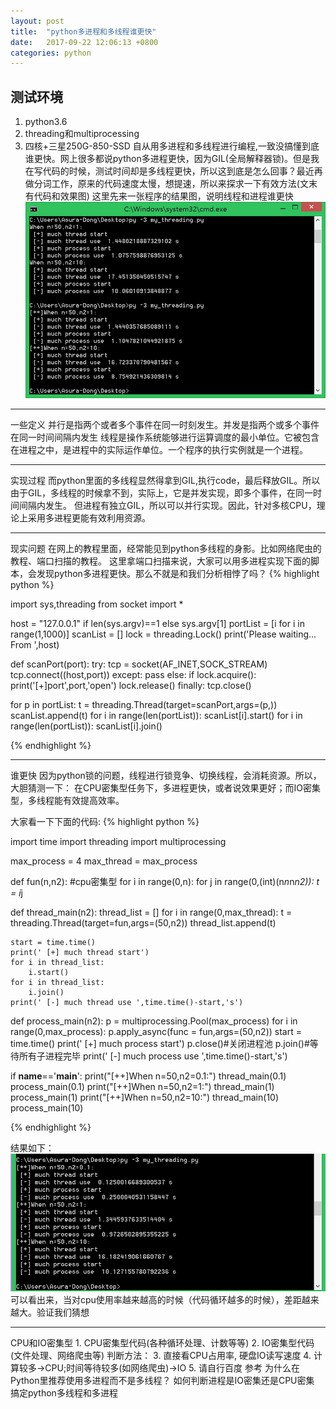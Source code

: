 ```yaml
---
layout: post
title:  "python多进程和多线程谁更快"
date:   2017-09-22 12:06:13 +0800
categories: python
---
```

 
## 测试环境
1. python3.6
2. threading和multiprocessing
3. 四核+三星250G-850-SSD
自从用多进程和多线程进行编程,一致没搞懂到底谁更快。网上很多都说python多进程更快，因为GIL(全局解释器锁)。但是我在写代码的时候，测试时间却是多线程更快，所以这到底是怎么回事？最近再做分词工作，原来的代码速度太慢，想提速，所以来探求一下有效方法(文末有代码和效果图)
这里先来一张程序的结果图，说明线程和进程谁更快
![](images/17092201.png) 

--------------------------------------------------------------------------------
一些定义
并行是指两个或者多个事件在同一时刻发生。并发是指两个或多个事件在同一时间间隔内发生
线程是操作系统能够进行运算调度的最小单位。它被包含在进程之中，是进程中的实际运作单位。一个程序的执行实例就是一个进程。

--------------------------------------------------------------------------------
实现过程
而python里面的多线程显然得拿到GIL,执行code，最后释放GIL。所以由于GIL，多线程的时候拿不到，实际上，它是并发实现，即多个事件，在同一时间间隔内发生。
但进程有独立GIL，所以可以并行实现。因此，针对多核CPU，理论上采用多进程更能有效利用资源。

--------------------------------------------------------------------------------
现实问题
在网上的教程里面，经常能见到python多线程的身影。比如网络爬虫的教程、端口扫描的教程。
这里拿端口扫描来说，大家可以用多进程实现下面的脚本，会发现python多进程更快。那么不就是和我们分析相悖了吗？
{% highlight python %}

import sys,threading
from socket import *

host = "127.0.0.1" if len(sys.argv)==1 else sys.argv[1]
portList = [i for i in range(1,1000)]
scanList = []
lock = threading.Lock()
print('Please waiting... From ',host)


def scanPort(port):
    try:
        tcp = socket(AF_INET,SOCK_STREAM)
        tcp.connect((host,port))
    except:
        pass
    else:
        if lock.acquire():
            print('[+]port',port,'open')
            lock.release()
    finally:
        tcp.close()

for p in portList:
    t = threading.Thread(target=scanPort,args=(p,))
    scanList.append(t)
for i in range(len(portList)):
    scanList[i].start()
for i in range(len(portList)):
    scanList[i].join()

{% endhighlight %}

--------------------------------------------------------------------------------
谁更快
因为python锁的问题，线程进行锁竞争、切换线程，会消耗资源。所以，大胆猜测一下：
在CPU密集型任务下，多进程更快，或者说效果更好；而IO密集型，多线程能有效提高效率。

大家看一下下面的代码:
{% highlight python %}

import time
import threading
import multiprocessing

max_process = 4
max_thread = max_process

def fun(n,n2):
    #cpu密集型
    for  i in range(0,n):
        for j in range(0,(int)(n*n*n*n2)):
            t = i*j

def thread_main(n2):
    thread_list = []
    for i in range(0,max_thread):
        t = threading.Thread(target=fun,args=(50,n2))
        thread_list.append(t)
    
    start = time.time()
    print(' [+] much thread start')
    for i in thread_list:
        i.start()
    for i in thread_list:
        i.join()
    print(' [-] much thread use ',time.time()-start,'s')

def process_main(n2):
    p = multiprocessing.Pool(max_process)
    for i in range(0,max_process):
        p.apply_async(func = fun,args=(50,n2))
    start = time.time()
    print(' [+] much process start')
    p.close()#关闭进程池
    p.join()#等待所有子进程完毕
    print(' [-] much process use ',time.time()-start,'s')

if __name__=='__main__':
    print("[++]When n=50,n2=0.1:")
    thread_main(0.1)
    process_main(0.1)
    print("[++]When n=50,n2=1:")
    thread_main(1)
    process_main(1)
    print("[++]When n=50,n2=10:")
    thread_main(10)
    process_main(10)

{% endhighlight %}

结果如下：
![](images/17092202.png)
可以看出来，当对cpu使用率越来越高的时候（代码循环越多的时候），差距越来越大。验证我们猜想

-------------------------------------------------------------------------
CPU和IO密集型
    1. CPU密集型代码(各种循环处理、计数等等)
    2. IO密集型代码(文件处理、网络爬虫等)
  判断方法：
    3. 直接看CPU占用率, 硬盘IO读写速度
    4. 计算较多->CPU;时间等待较多(如网络爬虫)->IO
    5. 请自行百度
  参考
  为什么在Python里推荐使用多进程而不是多线程？
  如何判断进程是IO密集还是CPU密集
  搞定python多线程和多进程